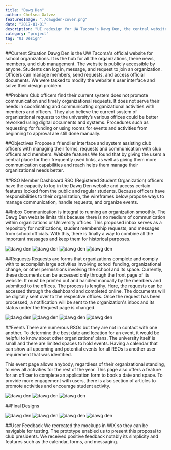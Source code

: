 ```yaml
---
title: "Dawg Den"
author: Chelsea Galvez
featuredImage: "./dawgden-cover.png"
date: "2017-01-01"
description: "UI redesign for UW Tacoma's Dawg Den, the central website for managing organizational activities."
category: "project"
tag: "UI Design"
---
```


##Current Situation
Dawg Den is the UW Tacoma's official website for school organizations. It is the hub for all the organizations, theire news, members, and club management. The website is publicly accessible by anyone. Students can log in, message, and request to join an organization. Officers can manage members, send requests, and access official documents. We were tasked to modify the website's user interface and solve their design problem.

##Problem
Club officers find their current system does not promote communication and timely organizational requests. It does not serve their needs in coordinating and communicating organizational activities with members and officers. They also believe the current system of organizational requests to the university’s various offices could be better reworked using digital documents and systems. Procedures such as requesting for funding or using rooms for events and activities from beginning to approval are still done manually.

##Objectives
Propose a friendlier interface and system assisting club officers with managing their forms, requests and communication with club officers and members.
Website features
We found that by giving the users a central place for their frequently used links, as well as giving them more communication capabilities and reach helps them manage their organizational needs better.

##RSO Member Dashboard
RSO (Registered Student Organization) officers have the capacity to log in the Dawg Den website and access certain features locked from the public and regular students. Because officers have responsibilities to their organization, the wireframes below propose ways to manage communication, handle requests, and organize events.

##Inbox
Communication is integral to running an organization smoothly. The Dawg Den website limits this because there is no medium of communication within organizations or University offices. This proposed inbox serves as a repository for notifications, student membership requests, and messages from school officials. With this, there is finally a way to combine all the important messages and keep them for historical purposes.

![dawg den](./dd-1.png)
![dawg den](./dd-2.png)
![dawg den](./dd-3.png)
![dawg den](./dd-4.png)

##Requests
Requests are forms that organizations complete and comply with to accomplish large activities involving school funding, organizational change, or other permissions involving the school and its space.
Currently, these documents can be accessed only through the front page of its website. It must be printed out and handled manually by the members and submitted to the offices. The process is lengthy.
Here, the requests can be accessed through the dashboard and completed online. The documents will be digitally sent over to the respective offices. Once the request has been processed, a notification will be sent to the organization's inbox and its status under the Request page is changed.

![dawg den](./dd-4.png)
![dawg den](./dd-5.png)
![dawg den](./dd-6.png)
![dawg den](./dd-7.png)

##Events
There are numerous RSOs but they are not in contact with one another. To determine the best date and location for an event, it would be helpful to know about other organizations' plans. The university itself is small and there are limited spaces to hold events. Having a calendar that can show all upcoming and potential events for all RSOs is another user requirement that was identified.

This event page allows anybody, regardless of their organizational standing, to view all activities for the rest of the year. This page also offers a feature for an officer to complete an application form to book a date and space. To provide more engagement with users, there is also section of articles to promote activities and encourage student activity.

![dawg den](./dd-8.png)
![dawg den](./dd-9.png)
![dawg den](./dd-10.png)

##Final Designs

![dawg den](./dd-11.png)
![dawg den](./dd-12.png)
![dawg den](./dd-13.png)
![dawg den](./dd-14.png)

##User Feedback
We recreated the mockups in WIX so they can be navigable for testing. The prototype enabled us to present this proposal to club presidents. We received positive feedback notably its simplicity and features such as the calendar, forms, and messaging.
